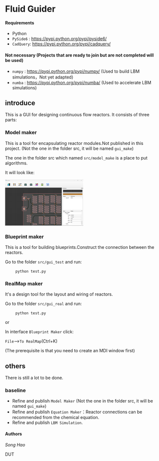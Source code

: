 # Fluid Guider 
#### Requirements
- Python
- `PySide6` : https://pypi.python.org/pypi/pyside6/
- `CadQuery`: https://pypi.python.org/pypi/cadquery/
#### Not necessary (Projects that are ready to join but are not completed will be used)
- `numpy` : https://pypi.python.org/pypi/numpy/ (Used to build LBM simulations，Not yet adapted)
- `numba` : https://pypi.python.org/pypi/numba/ (Used to accelerate LBM simulations)
## introduce
This is a GUI for designing continuous flow reactors. It consists of three parts:
### Model maker
This is a tool for encapsulating reactor modules.Not published in this project. (Not the one in the folder src, it will be named `gui_make`)

The one in the folder src which named `src/model_make` is a place to put algorithms.

It will look like:

![](./interface_img/gui_real.png "gui real")

### Blueprint maker
This is a tool for building blueprints.Construct the connection between the reactors.

Go to the folder `src/gui_test` and run:
<pre>
    <code>python test.py</code>
</pre>
### RealMap maker
It's a design tool for the layout and wiring of reactors.

Go to the folder `src/gui_real` and run:
<pre>
    <code>python test.py</code>
</pre>

or

In interface `Blueprint Maker` click:

`File`-->`To RealMap`(Ctrl+K)

(The prerequisite is that you need to create an MDI window first)
## others
There is still a lot to be done.
### baseline
- Refine and publish `Model Maker` (Not the one in the folder src, it will be named `gui_make`)
- Refine and publish `Equation Maker`：Reactor connections can be recommended from the chemical equation.
- Refine and publish `LBM Simulation`.
#### Authors
*Song Hao*

DUT
